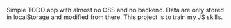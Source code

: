 Simple TODO app with almost no CSS and no backend. Data are only stored in localStorage and modified from there. This project is to train my JS skills.
